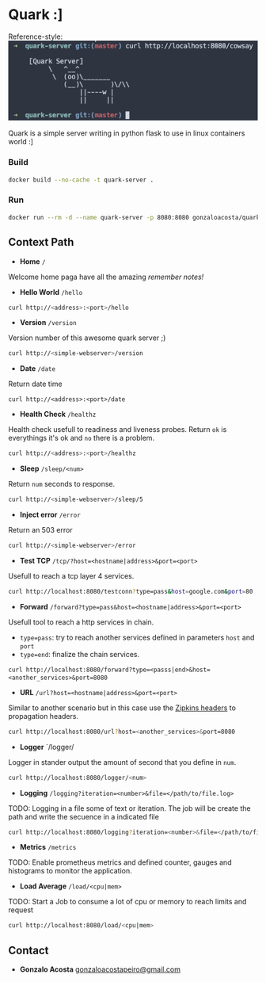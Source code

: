 # Quark :]

Reference-style: 
![alt text][quark-cowsay]

[quark-cowsay]: https://github.com/gonzaloacosta/quark-server/raw/master/images/quark-cowsay.png "Quark Cowsay"

Quark is a simple server writing in python flask to use in linux containers world :]

### Build

```bash
docker build --no-cache -t quark-server .
```

### Run

```bash
docker run --rm -d --name quark-server -p 8080:8080 gonzaloacosta/quark-server 
```

## Context Path

- **Home** `/`

Welcome home paga have all the amazing *remember notes!*

- **Hello World** `/hello`

```bash
curl http://<address>:<port>/hello
```
- **Version** `/version`

Version number of this awesome quark server ;)

```bash
curl http://<simple-webserver>/version
```

- **Date** `/date`

Return date time

```
curl http://<address>:<port>/date
```
- **Health Check** `/healthz`

Health check usefull to readiness and liveness probes. Return `ok` is everythings it's ok and `no` there is a problem.

```bash
curl http://<address>:<port>/healthz
```

- **Sleep** `/sleep/<num>`

Return `num` seconds to response.

```bash
curl http://<simple-webserver>/sleep/5
```

- **Inject error** `/error`

Return an 503 error

```bash
curl http://<simple-webserver>/error
```

- **Test TCP** `/tcp/?host=<hostname|address>&port=<port>`

Usefull to reach a tcp layer 4 services.

```bash
curl http://localhost:8080/testconn?type=pass&host=google.com&port=80
```

- **Forward** `/forward?type=pass&host=<hostname|address>&port=<port>`

Usefull tool to reach a http services in chain.

* `type=pass`: try to reach another services defined in parameters `host` and `port`
* `type=end`: finalize the chain services.

```
curl http://localhost:8080/forward?type=<passs|end>&host=<another_services>&port=8080
```

- **URL** `/url?host=<hostname|address>&port=<port>`

Similar to another scenario but in this case use the [Zipkins headers](https://github.com/openzipkin/b3-propagation) to propagation headers.

```bash
curl http://localhost:8080/url?host=<another_services>&port=8080
```

- **Logger** `/logger/<num>

Logger in stander output the amount of second that you define in `num`.


```bash
curl http://localhost:8080/logger/<num>
```

- **Logging** `/logging?iteration=<number>&file=</path/to/file.log>`

TODO: Logging in a file some of text or iteration. The job will be create the path and write the secuence in a indicated file

```bash
curl http://localhost:8080/logging?iteration=<number>&file=</path/to/file.log>
```

- **Metrics** `/metrics`

TODO: Enable prometheus metrics and defined counter, gauges and histograms to monitor the application.

- **Load Average** `/load/<cpu|mem>`

TODO: Start a Job to consume a lot of cpu or memory to reach limits and request

```bash
curl http://localhost:8080/load/<cpu|mem>
```

## Contact

- **Gonzalo Acosta** <gonzaloacostapeiro@gmail.com>